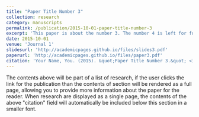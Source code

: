 ```yaml
---
title: "Paper Title Number 3"
collection: research
category: manuscripts
permalink: /publication/2015-10-01-paper-title-number-3
excerpt: 'This paper is about the number 3. The number 4 is left for future work.'
date: 2015-10-01
venue: 'Journal 1'
slidesurl: 'http://academicpages.github.io/files/slides3.pdf'
paperurl: 'http://academicpages.github.io/files/paper3.pdf'
citation: 'Your Name, You. (2015). &quot;Paper Title Number 3.&quot; <i>Journal 1</i>. 1(3).'
---
```


The contents above will be part of a list of research, if the user clicks the link for the publication than the contents of section will be rendered as a full page, allowing you to provide more information about the paper for the reader. When research are displayed as a single page, the contents of the above "citation" field will automatically be included below this section in a smaller font.